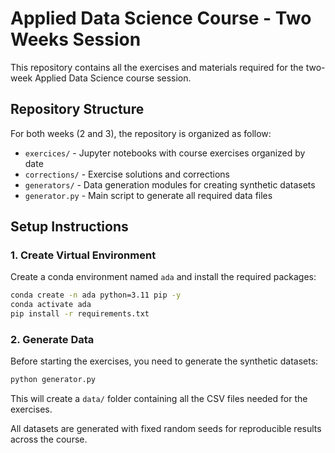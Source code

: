 # Applied Data Science Course - Two Weeks Session

This repository contains all the exercises and materials required for the two-week Applied Data Science course session.

## Repository Structure

For both weeks (2 and 3), the repository is organized as follow:
- `exercices/` - Jupyter notebooks with course exercises organized by date
- `corrections/` - Exercise solutions and corrections
- `generators/` - Data generation modules for creating synthetic datasets
- `generator.py` - Main script to generate all required data files

## Setup Instructions

### 1. Create Virtual Environment

Create a conda environment named `ada` and install the required packages:

```bash
conda create -n ada python=3.11 pip -y
conda activate ada
pip install -r requirements.txt
```

### 2. Generate Data

Before starting the exercises, you need to generate the synthetic datasets:

```bash
python generator.py
```

This will create a `data/` folder containing all the CSV files needed for the exercises.

All datasets are generated with fixed random seeds for reproducible results across the course.
